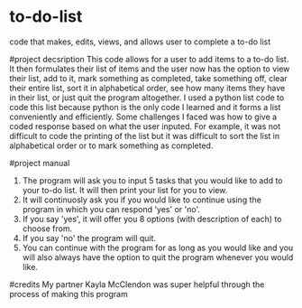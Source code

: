 # to-do-list
code that makes, edits, views, and allows user to complete a to-do list

#project decsription
This code allows for a user to add items to a to-do list. It then formulates their list of items and the user now has the option to view their list, add to it, mark something as completed, take something off, clear their entire list, sort it in alphabetical order, see how many items they have in their list, or just quit the program altogether. 
I used a python list code to code this list because python is the only code I learned and it forms a list conveniently and efficiently.
Some challenges I faced was how to give a coded response based on what the user inputed. For example, it was not difficult to code the printing of the list but it was difficult to sort the list in alphabetical order or to mark something as completed. 

#project manual
1. The program will ask you to input 5 tasks that you would like to add to your to-do list. It will then print your list for you to view.
2. It will continuosly ask you if you would like to continue using the program in which you can respond 'yes' or 'no'.
3. If you say 'yes', it will offer you 8 options (with description of each) to choose from.
4. If you say 'no' the program will quit.
5. You can continue with the program for as long as you would like and you will also always have the option to quit the program whenever you would like.

#credits
My partner Kayla McClendon was super helpful through the process of making this program
